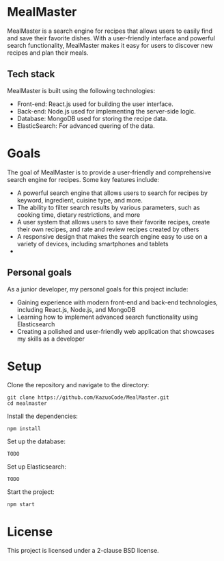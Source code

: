 # MealMaster
MealMaster is a search engine for recipes that allows users to easily find and save their favorite dishes. With a user-friendly interface and powerful search functionality, MealMaster makes it easy for users to discover new recipes and plan their meals.

## Tech stack
MealMaster is built using the following technologies:

- Front-end: React.js used for building the user interface.
- Back-end: Node.js used for implementing the server-side logic.
- Database: MongoDB used for storing the recipe data.
- ElasticSearch: For advanced quering of the data.

# Goals
The goal of MealMaster is to provide a user-friendly and comprehensive search engine for recipes. Some key features include:

- A powerful search engine that allows users to search for recipes by keyword, ingredient, cuisine type, and more.
- The ability to filter search results by various parameters, such as cooking time, dietary restrictions, and more
- A user system that allows users to save their favorite recipes, create their own recipes, and rate and review recipes created by others
- A responsive design that makes the search engine easy to use on a variety of devices, including smartphones and tablets
- 
## Personal goals
As a junior developer, my personal goals for this project include:

- Gaining experience with modern front-end and back-end technologies, including React.js, Node.js, and MongoDB
- Learning how to implement advanced search functionality using Elasticsearch
- Creating a polished and user-friendly web application that showcases my skills as a developer

# Setup

Clone the repository and navigate to the directory:
```
git clone https://github.com/KazuoCode/MealMaster.git
cd mealmaster
```

Install the dependencies:
```
npm install
```
Set up the database:
```
TODO
```

Set up Elasticsearch:
```
TODO
```

Start the project:
```
npm start
```

# License
This project is licensed under a 2-clause BSD license.